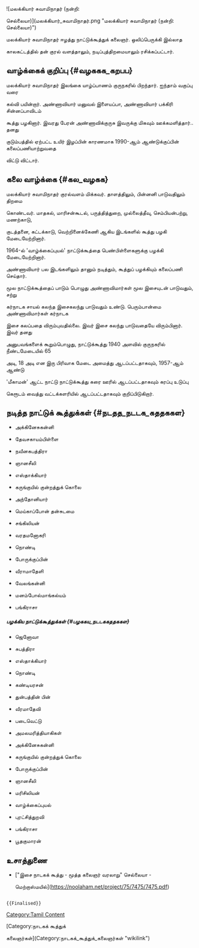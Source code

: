 ![மலக்கியார் சுவாமிநாதர் (நன்றி:
செல்லையா)](மலக்கியார்_சுவாமிநாதர்.png "மலக்கியார் சுவாமிநாதர் (நன்றி: செல்லையா)")
மலக்கியார் சுவாமிநாதர் ஈழத்து நாட்டுக்கூத்துக் கலைஞர். ஒலிப்பெருக்கி இல்லாத
காலகட்டத்தில் தன் குரல் வளத்தாலும், நடிப்புத்திறமையாலும் ரசிக்கப்பட்டார்.

## வாழ்க்கைக் குறிப்பு {#வழககக_கறபப}

மலக்கியார் சுவாமிநாதர் இலங்கை யாழ்ப்பாணம் குருநகரில் பிறந்தார். ஐந்தாம் வகுப்பு வரை
கல்வி பயின்றார். அண்ணாவியார் மனுவல் இளையப்பா, அண்ணாவியார் பக்கிரி சின்னப்பாவிடம்
கூத்து பழகினார். இவரது பேரன் அண்ணாவிக்குருசு இவருக்கு மிகவும் ஊக்கமளித்தார்.. தனது
குடும்பத்தில் ஏற்பட்ட உயிர் இழப்பின் காரணமாக 1990-ஆம் ஆண்டுக்குப்பின் கலைப்பணியாற்றுவதை
விட்டு விட்டார்.

## கலை வாழ்க்கை {#கல_வழகக}

மலக்கியார் சுவாமிநாதர் குரல்வளம் மிக்கவர். தாளத்திலும், பின்னனி பாடுவதிலும் திறமை
கொண்டவர். மாதகல், மாரிசன்கூடல், பருத்தித்துறை, முல்லைத்தீவு, செம்பியன்பற்று, மணற்காடு,
குடத்தனை, கட்டக்காடு, வெற்றினைக்கேணி ஆகிய இடங்களில் கூத்து பழகி மேடையேற்றினார்.
1964-ல் \'வாழ்க்கைப்புயல்\' நாட்டுக்கூத்தை பெண்பிள்ளைகளுக்கு பழக்கி மேடையேற்றினார்.
அண்ணாவியார் பல இடங்களிலும் தானும் நடித்தும், கூத்துப் பழக்கியும் கலைப்பணி செய்தார்.
மூல நாட்டுக்கூத்தைப் பாடும் பொழுது அண்ணாவிமார்கள் மூல இசையுடன் பாடுவதும், சற்று
கர்நாடக சாயல் கலந்த இசைகலந்து பாடுவதும் உண்டு. பெரும்பான்மை அண்ணாவிமார்கள் கர்நாடக
இசை கலப்பதை விரும்புவதில்லை. இவர் இசை கலந்து பாடுவதையே விரும்பினார். இவர் தனது
அனுபவங்களைக் கூறும்பொழுது, நாட்டுக்கூத்து 1940 அளவில் குருநகரில் நீண்டமேடையில் 65
அடி, 18 அடி என இரு பிரிவாக மேடை அமைத்து ஆடப்பட்டதாகவும், 1957-ஆம் ஆண்டு
\'மீகாமன்\' ஆட்ட நாட்டு நாட்டுக்கூத்து கரை ஊரில் ஆடப்பட்டதாகவும் கரப்பு உடுப்பு
கெரூடம் வைத்து வட்டக்களரியில் ஆடப்பட்டதாகவும் குறிப்பிடுகிறார்.

## நடித்த நாட்டுக் கூத்துக்கள் {#நடதத_நடடக_கததககள}

-   அக்கினேசுகன்னி
-   தேவசகாயம்பிள்ளை
-   நவீனகபத்திரா
-   ஞானசீலி
-   எஸ்தாக்கியார்
-   கருங்குயில் குன்றத்துக் கொலை
-   அந்தோனியார்
-   மெய்காப்போன் தன்சுடமை
-   சங்கிலியன்
-   வரதமனோகரி
-   நொண்டி
-   போருக்குப்பின்
-   வீராமாதேளி
-   வேலங்கன்னி
-   மனம்போல்மாங்கல்யம்
-   பங்கிராசா

##### பழக்கிய நாட்டுக்கூத்துக்கள் {#பழககய_நடடககததககள}

-   ஜெனோவா
-   சுபத்திரா
-   எஸ்தாக்கியார்
-   நொண்டி
-   கண்டியரசன்
-   துன்பத்தின் பின்
-   வீரமாதேவி
-   படைவெட்டு
-   அமலமரித்தியாகிகள்
-   அக்கினேசுகன்னி
-   கருங்குயில் குன்றத்துக் கொலை
-   போருக்குப்பின்
-   ஞானசீலி
-   மரிசிலியன்
-   வாழ்க்கைப்புயல்
-   புரட்சித்துறவி
-   பங்கிராசா
-   பூதகுமாரன்

## உசாத்துணை

-   [\"இசை நாடகக் கூத்து - மூத்த கலைஞர் வரலாறு\" செல்லையா -
    மெற்றாஸ்மயில்](https://noolaham.net/project/75/7475/7475.pdf)

```{=mediawiki}
{{Finalised}}
```
[Category:Tamil Content](Category:Tamil_Content "wikilink")
[Category:நாடகக் கூத்துக்
கலைஞர்கள்](Category:நாடகக்_கூத்துக்_கலைஞர்கள் "wikilink")
